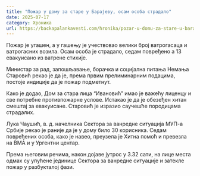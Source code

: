 ```yaml
---
title: "Пожар у дому за старе у Барајеву, осам особа страдало"
date: 2025-07-17
category: Хроника
url: https://backapalankavesti.com/hronika/pozar-u-domu-za-stare-u-barajevu-osam-osoba-stradalo/
---
```


Пожар је угашен, а у гашењу је учествовао велики број ватрогасаца и ватрогасних возила. Осам особа је страдало, седам повређено а 13 евакуисано из ватрене стихије.

Министар за рад, запошљавање, борачка и социјална питања Немања Старовић рекао је да је, према првим прелиминарним подацима, постоје индиције да је пожар подметнут.

Како је додао, Дом за стара лица “Ивановић” имао је важећу лиценцу и све потребне противпожарне услове. Истакао је да је обезеђен хитан смештај за евакуисане. Старовић је изразио саучешће породицама страдалих.

Лука Чаушић, в. д. начелника Сектора за ванредне ситуација МУП-а Србије рекао је раније да је у дому било 30 корисника. Седам повређених особа, како је навео, преузела је Хитна помоћ и превезла на ВМА и у Ургентни центар.

Према његовим речима, након дојаве јутрос у 3.32 сати, на лице места одмах су упућене јединице Сектора за ванредне ситуације и затекле пожар у разбукталој фази.
